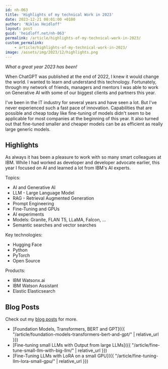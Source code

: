 ```yaml
---
id: nh-063
title: 'Highlights of my technical Work in 2023'
date: 2023-12-21 00:01:00 +0100
author: 'Niklas Heidloff'
layout: post
guid: 'heidloff.net/nh-063'
permalink: /article/highlights-of-my-technical-work-in-2023/
custom_permalink:
    - article/highlights-of-my-technical-work-in-2023/
image: /assets/img/2023/12/highlights.png
---
```


*What a great year 2023 has been!*

When ChatGPT was published at the end of 2022, I knew it would change the world. I wanted to learn and understand this technology. Fortunately, through my network of friends, managers and mentors I was able to work on Generative AI with some of our biggest clients and partners this year.

I've been in the IT industry for several years and have seen a lot. But I've never experienced such a fast pace of innovation. Capabilities that are possible and cheap today like fine-tuning of models didn't seem to be applicable for most companies at the beginning of this year. It also turned out that fine-tuned smaller and cheaper models can be as efficient as really large generic models.

## Highlights

As always it has been a pleasure to work with so many smart colleagues at IBM. While I had worked as developer and developer advocate earlier, this year I focused on AI and learned a lot from IBM's AI experts.

Topics:

* AI and Generative AI
* LLM - Large Language Model
* RAG - Retrieval Augmented Generation
* Prompt Engineering
* Fine-Tuning and GPUs
* AI experiments
* Models: Granite, FLAN T5, LLaMA, Falcon, ...
* Semantic searches and vector searches

Key technologies: 

* Hugging Face
* Python
* PyTorch
* Open Source

Products:

* IBM Watsonx.ai
* IBM Watson Assistant
* Elastic Elasticsearch

## Blog Posts

Check out my [blog posts](https://heidloff.net/archives/) for more.

* [Foundation Models, Transformers, BERT and GPT]({{ "/article/foundation-models-transformers-bert-and-gpt/" | relative_url }})
* [Fine-tuning small LLMs with Output from large LLMs]({{ "/article/fine-tune-small-llm-with-big-llm/" | relative_url }})
* [Fine-Tuning LLMs with LoRA on a small GPU]({{ "/article/fine-tuning-llm-lora-small-gpu/" | relative_url }})